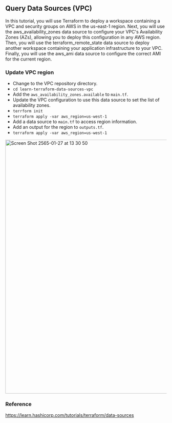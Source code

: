 ## Query Data Sources (VPC)
In this tutorial, you will use Terraform to deploy a workspace containing a VPC and security groups on AWS in the us-east-1 region. Next, you will use the aws_availability_zones data source to configure your VPC's Availability Zones (AZs), allowing you to deploy this configuration in any AWS region. Then, you will use the terraform_remote_state data source to deploy another workspace containing your application infrastructure to your VPC. Finally, you will use the aws_ami data source to configure the correct AMI for the current region.

### Update VPC region
- Change to the VPC repository directory.
- `cd learn-terraform-data-sources-vpc`
- Add the `aws_availability_zones.available` to `main.tf`.
- Update the VPC configuration to use this data source to set the list of availability zones.
- `terrform init`
- `terraform apply -var aws_region=us-west-1`
- Add a data source to `main.tf` to access region information.
- Add an output for the region to `outputs.tf`.
- `terraform apply -var aws_region=us-west-1`

<img width="791" alt="Screen Shot 2565-01-27 at 13 30 50" src="https://user-images.githubusercontent.com/33342822/151304349-59a64cff-eb8f-4c94-b9d2-190f2eeadee5.png">

### Reference
https://learn.hashicorp.com/tutorials/terraform/data-sources
